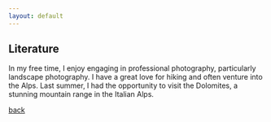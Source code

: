 ```yaml
---
layout: default
---
```


## Literature 

In my free time, I enjoy engaging in professional photography, particularly landscape photography. I have a great love for hiking and often venture into the Alps. Last summer, I had the opportunity to visit the Dolomites, a stunning mountain range in the Italian Alps.


[back](./)
